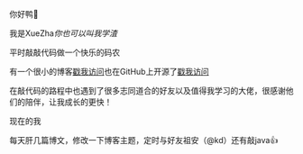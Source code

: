 你好鸭👋

我是XueZha*你也可以叫我学渣*

平时敲敲代码做一个快乐的码农

有一个很小的博客[戳我访问](https://onexuezha.vercel.app/)也在GitHub上开源了[戳我访问](https://github.com/onexuezha/onexuezha.github.io)

在敲代码的路程中也遇到了很多志同道合的好友以及值得我学习的大佬，很感谢他们的陪伴，让我成长的更快！

现在的我

每天肝几篇博文，修改一下博客主题，定时与好友祖安（@kd）还有敲java👍
